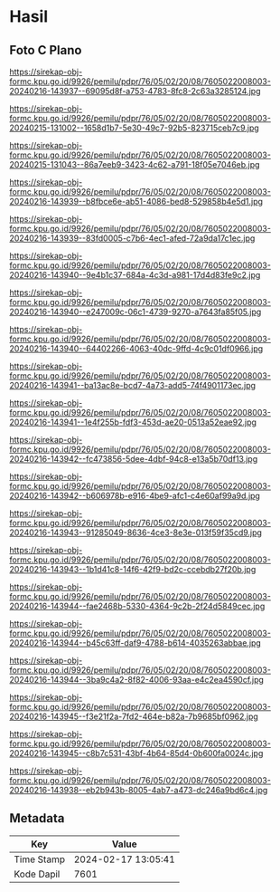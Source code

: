 # Hasil

## Foto C Plano

https://sirekap-obj-formc.kpu.go.id/9926/pemilu/pdpr/76/05/02/20/08/7605022008003-20240216-143937--69095d8f-a753-4783-8fc8-2c63a3285124.jpg

https://sirekap-obj-formc.kpu.go.id/9926/pemilu/pdpr/76/05/02/20/08/7605022008003-20240215-131002--1658d1b7-5e30-49c7-92b5-823715ceb7c9.jpg

https://sirekap-obj-formc.kpu.go.id/9926/pemilu/pdpr/76/05/02/20/08/7605022008003-20240215-131043--86a7eeb9-3423-4c62-a791-18f05e7046eb.jpg

https://sirekap-obj-formc.kpu.go.id/9926/pemilu/pdpr/76/05/02/20/08/7605022008003-20240216-143939--b8fbce6e-ab51-4086-bed8-529858b4e5d1.jpg

https://sirekap-obj-formc.kpu.go.id/9926/pemilu/pdpr/76/05/02/20/08/7605022008003-20240216-143939--83fd0005-c7b6-4ec1-afed-72a9da17c1ec.jpg

https://sirekap-obj-formc.kpu.go.id/9926/pemilu/pdpr/76/05/02/20/08/7605022008003-20240216-143940--9e4b1c37-684a-4c3d-a981-17d4d83fe9c2.jpg

https://sirekap-obj-formc.kpu.go.id/9926/pemilu/pdpr/76/05/02/20/08/7605022008003-20240216-143940--e247009c-06c1-4739-9270-a7643fa85f05.jpg

https://sirekap-obj-formc.kpu.go.id/9926/pemilu/pdpr/76/05/02/20/08/7605022008003-20240216-143940--64402266-4063-40dc-9ffd-4c9c01df0966.jpg

https://sirekap-obj-formc.kpu.go.id/9926/pemilu/pdpr/76/05/02/20/08/7605022008003-20240216-143941--ba13ac8e-bcd7-4a73-add5-74f4901173ec.jpg

https://sirekap-obj-formc.kpu.go.id/9926/pemilu/pdpr/76/05/02/20/08/7605022008003-20240216-143941--1e4f255b-fdf3-453d-ae20-0513a52eae92.jpg

https://sirekap-obj-formc.kpu.go.id/9926/pemilu/pdpr/76/05/02/20/08/7605022008003-20240216-143942--fc473856-5dee-4dbf-94c8-e13a5b70df13.jpg

https://sirekap-obj-formc.kpu.go.id/9926/pemilu/pdpr/76/05/02/20/08/7605022008003-20240216-143942--b606978b-e916-4be9-afc1-c4e60af99a9d.jpg

https://sirekap-obj-formc.kpu.go.id/9926/pemilu/pdpr/76/05/02/20/08/7605022008003-20240216-143943--91285049-8636-4ce3-8e3e-013f59f35cd9.jpg

https://sirekap-obj-formc.kpu.go.id/9926/pemilu/pdpr/76/05/02/20/08/7605022008003-20240216-143943--1b1d41c8-14f6-42f9-bd2c-ccebdb27f20b.jpg

https://sirekap-obj-formc.kpu.go.id/9926/pemilu/pdpr/76/05/02/20/08/7605022008003-20240216-143944--fae2468b-5330-4364-9c2b-2f24d5849cec.jpg

https://sirekap-obj-formc.kpu.go.id/9926/pemilu/pdpr/76/05/02/20/08/7605022008003-20240216-143944--b45c63ff-daf9-4788-b614-4035263abbae.jpg

https://sirekap-obj-formc.kpu.go.id/9926/pemilu/pdpr/76/05/02/20/08/7605022008003-20240216-143944--3ba9c4a2-8f82-4006-93aa-e4c2ea4590cf.jpg

https://sirekap-obj-formc.kpu.go.id/9926/pemilu/pdpr/76/05/02/20/08/7605022008003-20240216-143945--f3e21f2a-7fd2-464e-b82a-7b9685bf0962.jpg

https://sirekap-obj-formc.kpu.go.id/9926/pemilu/pdpr/76/05/02/20/08/7605022008003-20240216-143945--c8b7c531-43bf-4b64-85d4-0b600fa0024c.jpg

https://sirekap-obj-formc.kpu.go.id/9926/pemilu/pdpr/76/05/02/20/08/7605022008003-20240216-143938--eb2b943b-8005-4ab7-a473-dc246a9bd6c4.jpg


## Metadata

| Key        | Value               |
| ---------- | ------------------- |
| Time Stamp | 2024-02-17 13:05:41 |
| Kode Dapil | 7601                |



